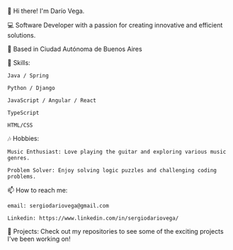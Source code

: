 👋 Hi there! I'm Darío Vega.

💻 Software Developer with a passion for creating innovative and efficient solutions.

📍 Based in Ciudad Autónoma de Buenos Aires

🌟 Skills:

    Java / Spring

    Python / Django

    JavaScript / Angular / React

    TypeScript

    HTML/CSS

🎶 Hobbies:

    Music Enthusiast: Love playing the guitar and exploring various music genres.

    Problem Solver: Enjoy solving logic puzzles and challenging coding problems.

📫 How to reach me:

    email: sergiodariovega@gmail.com

    Linkedin: https://www.linkedin.com/in/sergiodariovega/

🚀 Projects: Check out my repositories to see some of the exciting projects I've been working on! 
